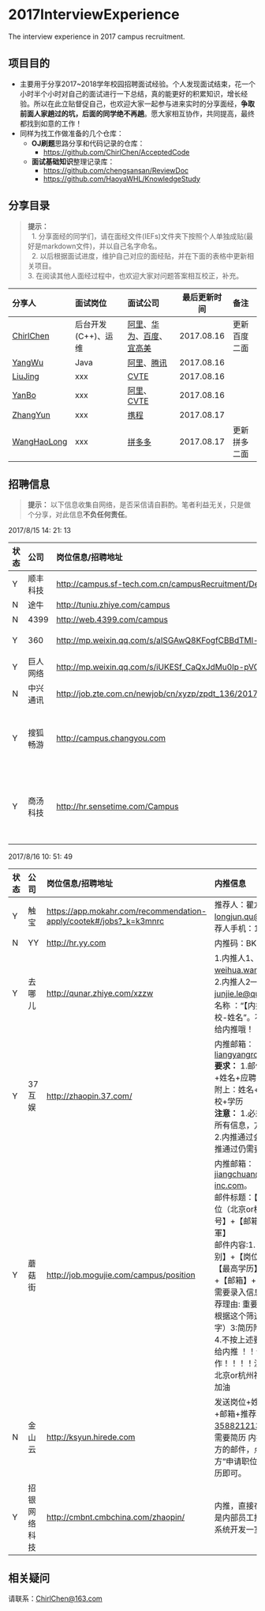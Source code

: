 # 2017InterviewExperience
The interview experience in 2017 campus recruitment.
## 项目目的
- 主要用于分享2017~2018学年校园招聘面试经验。个人发现面试结束，花一个小时半个小时对自己的面试进行一下总结，真的能更好的积累知识，增长经验。所以在此立贴督促自己，也欢迎大家一起参与进来实时的分享面经，**争取前面人家趟过的坑，后面的同学绝不再趟**。愿大家相互协作，共同提高，最终都找到如意的工作！
- 同样为找工作做准备的几个仓库：
    - **OJ刷题**思路分享和代码记录的仓库： 
        - https://github.com/ChirlChen/AcceptedCode
    - **面试基础知识**整理记录库： 
        - https://github.com/chengsansan/ReviewDoc
        - https://github.com/HaoyaWHL/KnowledgeStudy
        
## 分享目录
> **提示：** <br>
    1. 分享面经的同学们，请在面经文件(IEFs)文件夹下按照个人单独成贴(最好是markdown文件)，并以自己名字命名。 <br>
    2. 以后根据面试进度，维护自己对应的面经贴，并在下面的表格中更新相关项目。<br>
    3. 在阅读其他人面经过程中，也欢迎大家对问题答案相互校正，补充。<br>
  
| 分享人 | 面试岗位 | 面试公司 | 最后更新时间 | 备注 |
| :--- | :---- | :---- | :---: | :----- | 
|[ChirlChen](./IEFs/ChirlChen.md)| 后台开发(C++)、运维| [阿里](./IEFs/ChirlChen.md#mayijinfu)、[华为](./IEFs/ChirlChen.md#huawei)、[百度](./IEFs/ChirlChen.md#baidu_shanghai)、[宜高美](./IEFs/ChirlChen.md#yigaomei) | 2017.08.16| 更新百度二面 |
|[YangWu](./IEFs/YangWu.md) | Java | [阿里](./IEFs/YangWu.md#ali)、[腾讯](./IEFs/YangWu.md#tengxun) | 2017.08.16 | |
|[LiuJing](./IEFs/LiuJing.md) | xxx | [CVTE](./IEFs/LiuJing.md#cvte)| 2017.08.16 | |
|[YanBo](./IEFs/YanBo.md) | xxx | [阿里](./IEFs/YanBo.md#ali)、[CVTE](./IEFs/YanBo.md#cvte)| 2017.08.16 | |
|[ZhangYun](./IEFs/ZhangYun.md) | xxx | [携程](./IEFs/ZhangYun.md#xiecheng)| 2017.08.17 | |
|[WangHaoLong](./IEFs/WangHaoLong.md) | xxx | [拼多多](./IEFs/WangHaoLong.md#pinduoduo)| 2017.08.17 |更新拼多二面 |
 
 
## 招聘信息
> **提示：** 以下信息收集自网络，是否采信请自斟酌。笔者利益无关，只是做个分享，对此信息**不负任何责任**。

2017/8/15 14: 21: 13

|状态 | 公司 | 岗位信息/招聘地址 | 内推信息 |
| --- | :--- | :--- | :----|
| Y | 顺丰科技 | http://campus.sf-tech.com.cn/campusRecruitment/Default.html |内推码：366109、366040 |
| N | 途牛 | http://tuniu.zhiye.com/campus |内推码：TN006520|
| N | 4399 | http://web.4399.com/campus | 内推码：TMZBPEG5 |
| Y | 360 | http://mp.weixin.qq.com/s/aISGAwQ8KFogfCBBdTMl-Q | 内推:yuanfang@360.cn，主题: 姓名 + 岗位 + 手机号 + 学校 |
| Y | 巨人网络 | http://mp.weixin.qq.com/s/iUKESf_CaQxJdMu0Ip-pVQ | 内推邮箱:mr_jwyyx@163.com|
| N | 中兴通讯 | http://job.zte.com.cn/newjob/cn/xyzp/zpdt_136/201708/t20170811_465091.html | 内推码  ZTE170EM0、ZTE04YDQ0|
| Y | 搜狐畅游 | http://campus.changyou.com |  liang_m@cyou-inc.com，简历格式【姓名+内推岗位+电话号码+学校】，邮件中尽量写一段突出自己优势的文字，这样内推成功的几率会更大。|
| Y | 商汤科技 | http://hr.sensetime.com/Campus | 内推邮箱:hegaoyuan@sensetime.com，简历请以【姓名-学校-应聘职位-期望工作地点】命名。邮件内容请用以下模板：姓名：邮箱：电话：自我推荐： |

2017/8/16 10: 51: 49 

|状态 | 公司 | 岗位信息/招聘地址 | 内推信息 |
| --- | :--- | :--- | :----|
| Y | 触宝 | https://app.mokahr.com/recommendation-apply/cootek#/jobs?_k=k3mnrc | 推荐人：瞿龙俊；推荐邮箱：longjun.qu@cootek.cn；推荐人手机：17717567217 |
| N | YY | http://hr.yy.com | 内推码：BKR51 |
| Y | 去哪儿 | http://qunar.zhiye.com/xzzw | 1.内推人1、 weihua.wang@qunar.com，2.内推人2——junjie.le@qunar.com，邮件名称 ：“【内推軍】岗位-学校-姓名”。不按格式的一律不给内推哦！|
| Y | 37互娱 | http://zhaopin.37.com/ |内推邮箱：liangyangrong@37.com <br>**要求：** 1.邮件主题：内推軍+姓名+应聘岗位 2.邮件正文附上：姓名+手机号+邮箱+学校+学历 <br>**注意：** 1.必须按照此格式填完所有信息，方便HR后期录入 2.内推通过会有短信通知（内推通过仍需要网申） |
| Y | 蘑菇街 |http://job.mogujie.com/campus/position | 内推邮箱：jiangchuan@meili-inc.com。<br>邮件标题：【姓名】+【求职岗位（北京or杭州）】+【手机号】+【邮箱】+【来自内推軍】<br> 邮件内容:1.【姓名】+【性别】+【岗位（北京or杭州）】【最高学历】+【手机号码】+【邮箱】+【学校全称】  ☜需要录入信息，缺一不可 2:推荐理由:  重要请认真写，我会根据这个筛选哈（不超过200字）3:简历附件（PDF格式）4.不按上述要求来的，一律不给内推 ！！谢谢合作！！！！注意:岗位需标明  北京or杭州祝秋招顺利，各位加油 |
| N | 金山云 | http://ksyun.hirede.com | 发送岗位+姓名+性别+电话+邮箱+推荐理由 到3588212139@qq.com，不需要简历 内推成功会收到官方的邮件，点链接进去点下方“申请职位”，注册并完善简历即可。|
| Y | 招银网络科技 | http://cmbnt.cmbchina.com/zhaopin/ | 内推，直接在简历注册页面选是内部员工推荐，然后填核心系统开发一室 陈坦|

## 相关疑问
 请联系：ChirlChen@163.com